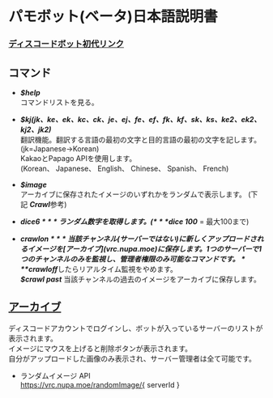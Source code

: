 # パモボット(ベータ)日本語説明書

### [ディスコードボット初代リンク](https://discordapp.com/oauth2/authorize?client_id=502450494380179461&permissions=522304&scope=bot)

## コマンド
- ***$help***  
コマンドリストを見る。

- ***$kj(jk、ke、ek、kc、ck、je、ej、fe、ef、fk、kf、sk、ks、ke2、ek2、kj2、jk2)***  
翻訳機能。翻訳する言語の最初の文字と目的言語の最初の文字を記します。 (jk=Japanese→Korean)  
KakaoとPapago APIを使用します。  
(Korean、 Japanese、 English、 Chinese、 Spanish、 French)

- ***$image***  
アーカイブに保存されたイメージのいずれかをランダムで表示します。 (下記 ***Crawl***参考)

- ***$dice 6***  
ランダム数字を取得します。 (***$dice 100*** = 最大100まで)

- ***$crawl on***  
当該チャンネル(サーバーではない)に新しくアップロードされるイメージを[アーカイブ](vrc.nupa.moe)に保存します。  
1つのサーバーで1つのチャンネルのみを監視し、管理者権限のみ可能なコマンドです。  
***$crawloff***したらリアルタイム監視をやめます。  
***$crawl past*** 当該チャンネルの過去のイメージをアーカイブに保存します。  

## [アーカイブ](http://vrc.nupa.moe/)  
ディスコードアカウントでログインし、ボットが入っているサーバーのリストが表示されます。  
イメージにマウスを上げると削除ボタンが表示されます。  
自分がアップロードした画像のみ表示され、サーバー管理者は全て可能です。
- ランダムイメージ API  
    https://vrc.nupa.moe/randomImage/{ serverId }